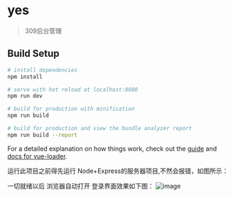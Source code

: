 # yes

> 309后台管理

## Build Setup

``` bash
# install dependencies
npm install

# serve with hot reload at localhost:8080
npm run dev

# build for production with minification
npm run build

# build for production and view the bundle analyzer report
npm run build --report
```

For a detailed explanation on how things work, check out the [guide](http://vuejs-templates.github.io/webpack/) and [docs for vue-loader](http://vuejs.github.io/vue-loader).

运行此项目之前得先运行 Node+Express的服务器项目,不然会报错，如图所示：

一切就绪以后  浏览器自动打开   登录界面效果如下图：
![image](https://github.com/tzy13755126023/309-Admin/blob/master/img-folder/login.png)
